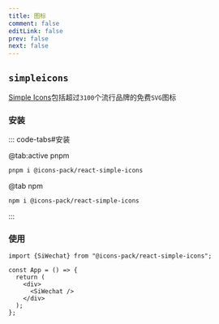 ```yaml
---
title: 图标
comment: false
editLink: false
prev: false
next: false
---
```



## `simpleicons`

[Simple Icons](https://simpleicons.org/)包括超过`3100`个流行品牌的免费`SVG`图标


### 安装

::: code-tabs#安装

@tab:active pnpm


```bash
pnpm i @icons-pack/react-simple-icons
```

@tab npm

```bash
npm i @icons-pack/react-simple-icons
```

:::


### 使用

```tsx
import {SiWechat} from "@icons-pack/react-simple-icons";

const App = () => {
  return (
    <div>
      <SiWechat />
    </div>
  );
};
```
